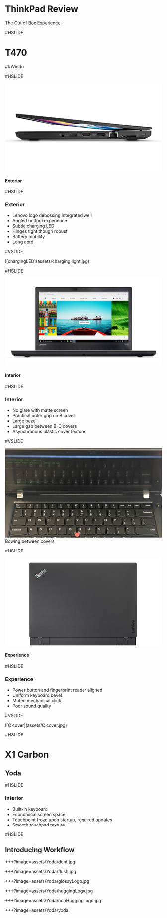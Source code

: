 
# ThinkPad Review

The Out of Box Experience

#HSLIDE

# T470
##Windu


#HSLIDE

![Acover](assets/opening.jpg)

#### Exterior



#HSLIDE

### Exterior
- Lenovo logo debossing integrated well
- Angled bottom experience
- Subtle charging LED
- Hinges tight though robust
- Battery mobility
- Long cord 

#VSLIDE

![chargingLED](assets/charging light.jpg)





#HSLIDE

![interior](assets/interior.jpg)
#### Interior




#HSLIDE

### Interior
- No glare with matte screen
- Practical outer grip on B cover
- Large bezel
- Large gap between B-C covers
- Asynchronous plastic cover texture
 
#VSLIDE

![image of bowing](assets/IMG_2503.JPG)
Bowing between covers



   
#HSLIDE

![experience](assets/experience.jpg)
#### Experience





#HSLIDE

### Experience
- Power button and fingerprint reader aligned
- Uniform keyboard bevel
- Muted mechanical click 
- Poor sound quality

#VSLIDE

![C cover](assets/C cover.jpg)





#HSLIDE

# X1 Carbon 
## Yoda



#HSLIDE

### Interior

- Built-in keyboard 
- Economical screen space
- Touchpoint froze upon startup, required updates
- Smooth touchpad texture


#HSLIDE

## Introducing Workflow

+++?image=assets/Yoda/dent.jpg
<!-- .slide: data-background-transition="none" -->
+++?image=assets/Yoda/flush.jpg
<!-- .slide: data-background-transition="none" -->
+++?image=assets/Yoda/glossyLogo.jpg
<!-- .slide: data-background-transition="none" -->
+++?image=assets/Yoda/huggingLogo.jpg
<!-- .slide: data-background-transition="none" -->
+++?image=assets/Yoda/nonHuggingLogo.jpg
<!-- .slide: data-background-transition="none" -->
+++?image=assets/Yoda/yoda
<!-- .slide: data-background-transition="none" -->


